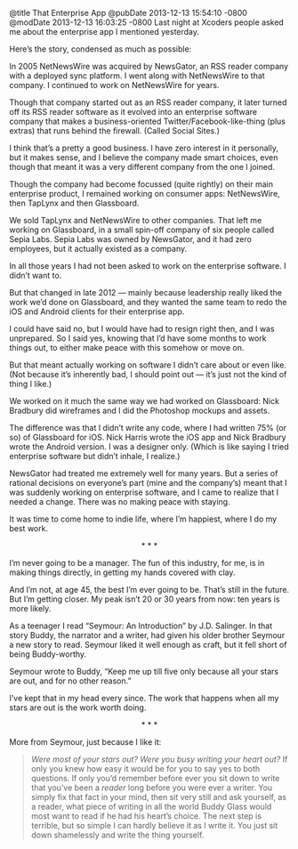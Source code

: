 @title That Enterprise App
@pubDate 2013-12-13 15:54:10 -0800
@modDate 2013-12-13 16:03:25 -0800
Last night at Xcoders people asked me about the enterprise app I mentioned yesterday.

Here’s the story, condensed as much as possible:

In 2005 NetNewsWire was acquired by NewsGator, an RSS reader company with a deployed sync platform. I went along with NetNewsWire to that company. I continued to work on NetNewsWire for years.

Though that company started out as an RSS reader company, it later turned off its RSS reader software as it evolved into an enterprise software company that makes a business-oriented Twitter/Facebook-like-thing (plus extras) that runs behind the firewall. (Called Social Sites.)

I think that’s a pretty a good business. I have zero interest in it personally, but it makes sense, and I believe the company made smart choices, even though that meant it was a very different company from the one I joined.

Though the company had become focussed (quite rightly) on their main enterprise product, I remained working on consumer apps: NetNewsWire, then TapLynx and then Glassboard.

We sold TapLynx and NetNewsWire to other companies. That left me working on Glassboard, in a small spin-off company of six people called Sepia Labs. Sepia Labs was owned by NewsGator, and it had zero employees, but it actually existed as a company.

In all those years I had not been asked to work on the enterprise software. I didn’t want to.

But that changed in late 2012 — mainly because leadership really liked the work we’d done on Glassboard, and they wanted the same team to redo the iOS and Android clients for their enterprise app.

I could have said no, but I would have had to resign right then, and I was unprepared. So I said yes, knowing that I’d have some months to work things out, to either make peace with this somehow or move on.

But that meant actually working on software I didn’t care about or even like. (Not because it’s inherently bad, I should point out — it’s just not the kind of thing I like.)

We worked on it much the same way we had worked on Glassboard: Nick Bradbury did wireframes and I did the Photoshop mockups and assets.

The difference was that I didn’t write any code, where I had written 75% (or so) of Glassboard for iOS. Nick Harris wrote the iOS app and Nick Bradbury wrote the Android version. I was a designer only. (Which is like saying I tried enterprise software but didn’t inhale, I realize.)

NewsGator had treated me extremely well for many years. But a series of rational decisions on everyone’s part (mine and the company’s) meant that I was suddenly working on enterprise software, and I came to realize that I needed a change. There was no making peace with staying.

It was time to come home to indie life, where I’m happiest, where I do my best work.

<p style="text-align:center">* * *</p>

I’m never going to be a manager. The fun of this industry, for me, is in making things directly, in getting my hands covered with clay.

And I’m not, at age 45, the best I’m ever going to be. That’s still in the future. But I’m getting closer. My peak isn’t 20 or 30 years from now: ten years is more likely.

As a teenager I read “Seymour: An Introduction” by J.D. Salinger. In that story Buddy, the narrator and a writer, had given his older brother Seymour a new story to read. Seymour liked it well enough as craft, but it fell short of being Buddy-worthy.

Seymour wrote to Buddy, “Keep me up till five only because all your stars are out, and for no other reason.”

I’ve kept that in my head every since. The work that happens when all my stars are out is the work worth doing.

<p style="text-align:center">* * *</p>

More from Seymour, just because I like it:

><em>Were most of your stars out? Were you busy writing your heart out?</em> If only you knew how easy it would be for you to say yes to both questions. If only you’d remember before ever you sit down to write that you’ve been a <em>reader</em> long before you were ever a writer. You simply fix that fact in your mind, then sit very still and ask yourself, as a reader, what piece of writing in all the world Buddy Glass would most want to read if he had his heart’s choice. The next step is terrible, but so simple I can hardly believe it as I write it. You just sit down shamelessly and write the thing yourself.
